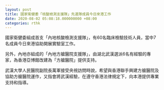 ```yaml
---
layout: post
title: 國家衛健委「核酸檢測支援隊」先遣隊成員今日來港工作
date: 2020-08-02 05:08:18.000000000 +08:00
categories: rthk
---
```


國家衛健委組成首支「內地核酸檢測支援隊」，有60名臨床檢驗技術人員，當中7名成員今日來港協助開展實驗室工作。

另外，內地亦組成的「內地方艙醫院支援隊」，由湖北武漢選派6名有經驗的專家，為香港亞博館改建為「方艙醫院」提供支持。

武漢大學人民醫院副院長萬軍接受央視訪問時說，希望與香港聯手興建方艙醫院及協助方艙醫院運作，又指會將武漢經驗，在遵守香港法律規定下，向本港提供專業支持和指導。

